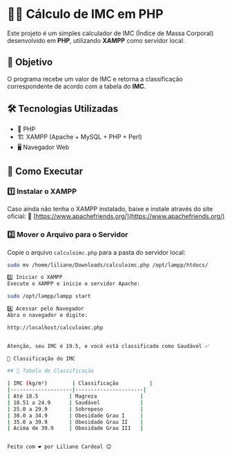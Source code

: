 # 🏋️‍♂️ Cálculo de IMC em PHP

Este projeto é um simples calculador de IMC (Índice de Massa Corporal) desenvolvido em **PHP**, utilizando **XAMPP** como servidor local.

## 📌 Objetivo

O programa recebe um valor de IMC e retorna a classificação correspondente de acordo com a tabela do **IMC**.

## 🛠️ Tecnologias Utilizadas

- 🐘 PHP
- 🏗️ XAMPP (Apache + MySQL + PHP + Perl)
- 🖥️ Navegador Web

## 🚀 Como Executar

### 1️⃣ Instalar o XAMPP

Caso ainda não tenha o XAMPP instalado, baixe e instale através do site oficial:
🔗 [https://www.apachefriends.org/](https://www.apachefriends.org/)

### 2️⃣ Mover o Arquivo para o Servidor

Copie o arquivo `calculoimc.php` para a pasta do servidor local:

```bash
sudo mv /home/liliane/Downloads/calculoimc.php /opt/lampp/htdocs/

3️⃣ Iniciar o XAMPP
Execute o XAMPP e inicie o servidor Apache:

sudo /opt/lampp/lampp start

4️⃣ Acessar pelo Navegador
Abra o navegador e digite:

http://localhost/calculoimc.php


Atenção, seu IMC é 19.5, e você está classificado como Saudável ✅

📌 Classificação do IMC

## 📌 Tabela de Classificação

| IMC (kg/m²)        | Classificação          |
|--------------------|----------------------|
| Até 18.5          | Magreza              |
| 18.51 a 24.9      | Saudável             |
| 25.0 a 29.9       | Sobrepeso            |
| 30.0 a 34.9       | Obesidade Grau I     |
| 35.0 a 39.9       | Obesidade Grau II    |
| Acima de 39.9     | Obesidade Grau III   |


Feito com ❤️ por Liliane Cardeal 😊
